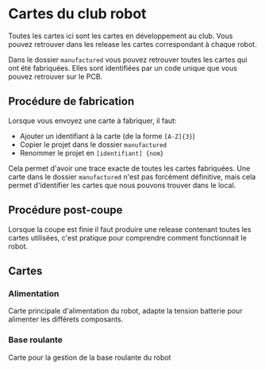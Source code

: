 # Cartes du club robot

Toutes les cartes ici sont les cartes en développement au club. Vous pouvez retrouver
dans les release les cartes correspondant à chaque robot.

Dans le dossier `manufactured` vous pouvez retrouver toutes les cartes qui ont été fabriquées. Elles sont
identifiées par un code unique que vous pouvez retrouver sur le PCB.

## Procédure de fabrication

Lorsque vous envoyez une carte à fabriquer, il faut:
- Ajouter un identifiant à la carte (de la forme `[A-Z]{3}`)
- Copier le projet dans le dossier `manufactured`
- Renommer le projet en `[identifiant] {nom}`

Cela permet d'avoir une trace exacte de toutes les cartes fabriquées. Une carte dans le dossier `manufactured` n'est pas
forcément définitive, mais cela permet d'identifier les cartes que nous pouvons trouver dans le local.

## Procédure post-coupe

Lorsque la coupe est finie il faut produire une release contenant toutes les cartes utilisées, c'est pratique pour comprendre
comment fonctionnait le robot.

## Cartes

### Alimentation

Carte principale d'alimentation du robot, adapte la tension batterie pour alimenter les différets composants.

### Base roulante

Carte pour la gestion de la base roulante du robot
